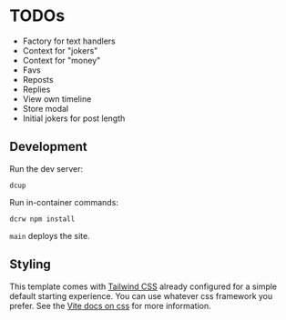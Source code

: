 # TODOs

* Factory for text handlers
* Context for "jokers"
* Context for "money"
* Favs
* Reposts
* Replies
* View own timeline
* Store modal
* Initial jokers for post length

## Development

Run the dev server:

```shellscript
dcup
```

Run in-container commands:

```shellscript
dcrw npm install
```

`main` deploys the site.

## Styling

This template comes with [Tailwind CSS](https://tailwindcss.com/) already configured for a simple default starting experience. You can use whatever css framework you prefer. See the [Vite docs on css](https://vitejs.dev/guide/features.html#css) for more information.
